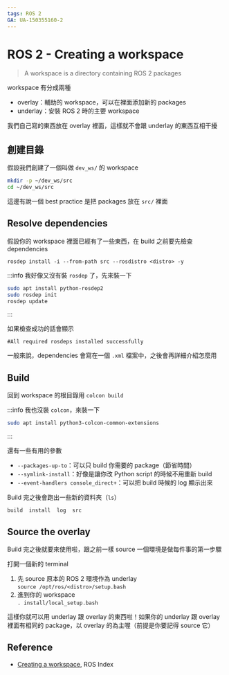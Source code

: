 ```yaml
---
tags: ROS 2
GA: UA-150355160-2
---
```


# ROS 2 - Creating a workspace

> A workspace is a directory containing ROS 2 packages

workspace 有分成兩種

* overlay：輔助的 workspace，可以在裡面添加新的 packages
* underlay：安裝 ROS 2 時的主要 workspace

我們自己寫的東西放在 overlay 裡面，這樣就不會跟 underlay 的東西互相干擾

## 創建目錄

假設我們創建了一個叫做 `dev_ws/` 的 workspace

```bash
mkdir -p ~/dev_ws/src
cd ~/dev_ws/src
```

這邊有說一個 best practice 是把 packages 放在 `src/` 裡面

## Resolve dependencies

假設你的 workspace 裡面已經有了一些東西，在 build 之前要先檢查 dependencies

`rosdep install -i --from-path src --rosdistro <distro> -y`

:::info
我好像又沒有裝 `rosdep` 了，先來裝一下

```bash
sudo apt install python-rosdep2
sudo rosdep init
rosdep update
```
:::

如果檢查成功的話會顯示

`#All required rosdeps installed successfully`

一般來說，dependencies 會寫在一個 `.xml` 檔案中，之後會再詳細介紹怎麼用

## Build

回到 workspace 的根目錄用 `colcon build`

:::info
我也沒裝 `colcon`，來裝一下

```bash
sudo apt install python3-colcon-common-extensions
```
:::

還有一些有用的參數
* `--packages-up-to`：可以只 build 你需要的 package（節省時間）
* `--symlink-install`：好像是讓你改 Python script 的時候不用重新 build
* `--event-handlers console_direct+`：可以把 build 時候的 log 顯示出來

Build 完之後會跑出一些新的資料夾（`ls`）
```
build  install  log  src
```

## Source the overlay

Build 完之後就要來使用啦，跟之前一樣 source 一個環境是做每件事的第一步驟

打開一個新的 terminal
1. 先 source 原本的 ROS 2 環境作為 underlay  
    `source /opt/ros/<distro>/setup.bash`
2. 進到你的 workspace  
    `. install/local_setup.bash`
    
這樣你就可以用 underlay 跟 overlay 的東西啦！如果你的 underlay 跟 overlay 裡面有相同的 package，以 overlay 的為主喔（前提是你要記得 source 它）

## Reference
* [Creating a workspace](https://index.ros.org/doc/ros2/Tutorials/Workspace/Creating-A-Workspace/), ROS Index